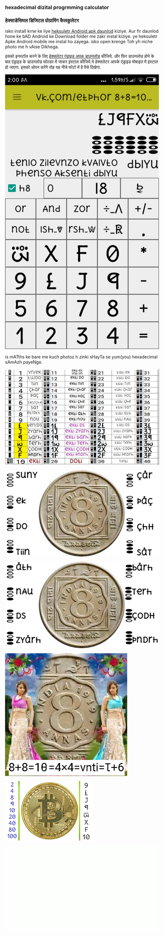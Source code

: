 ### hexadecimal dizital progrmming calculator
### हेक्साडेसिमल डिजिटल प्रोग्रामिंग कैलकुलेटर

isko install krne ke liye [heksuletr Android apk daunlod](daunlod/heksuletr.apk) kiziye. Aur fir daunlod hone ke bAD Android ke Download folder me zakr instal kiziye. ye heksuletr Apke Android mobile me instal ho zayega. isko
open krenge Toh yh niche photo me h vAise Dikhega.

इसको इनस्टॉल करने के लिए [हेक्सलेटर एंड्राइड अपक डाउनलोड](daunlod/heksuletr.apk) कीजिये. और फिर डाउनलोड होने के बाद एंड्राइड के डाउनलोड फोल्डर में जाकर इंस्टाल कीजिये.ये हेक्सलेटर आपके एंड्राइड मोबाइल में इंस्टाल हो जाएगा. इसको
ओपन करेंगे तोह यह नीचे फोटो में है वैसे दिखेगा.

![heksuletr photo](cms/hksuletr17mar.png)

is mATths ke bare me kuch photoz h zinki sHayTa se yum(you) hexadecimal sAmAzh payeNge.

![hex mAThs](cms/h40kaunt.jpg)

![hex mAThs](cms/8paise_07.png)

![hex mAThs](cms/8paise8F.png)

![hex mAThs](cms/82g.jpg)

![hex mAThs](cms/bitkoen_nmbrs.png)

![hex mAThs](cms/123_on_off.gif)
